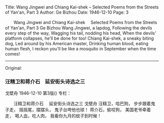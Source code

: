 Title: Wang Jingwei and Chiang Kai-shek – Selected Poems from the Streets of Yan'an, Part 3
Author: Ge Bizhou
Date: 1946-12-10
Page: 3

　　Wang Jingwei and Chiang Kai-shek
  　Selected Poems from the Streets of Yan'an, Part 3
    Ge Bizhou
    Wang Jingwei, a lapdog,
    Following the devils every step of the way,
    Wagging his tail, nodding his head,
    When the devils' platform collapses, he'll be done for too!
    Chiang Kai-shek, a sneaky biting dog,
    Led around by his American master,
    Drinking human blood, eating human flesh,
    I reckon you'll be like a mosquito in September when the time comes!



<hr /> 

Original: 


### 汪精卫和蒋介石　延安街头诗选之三
戈壁舟
1946-12-10
第3版()
专栏：

　　汪精卫和蒋介石
  　延安街头诗选之三
    戈壁舟
    汪精卫，哈巴狗，
    步步跟着鬼子走，
    摇摇尾，摆摆头，
    鬼子台垮他也球！
    蒋介石，偷咬狗，
    美国老爷牵着走，
    喝人血，吃人肉，
    我看你九月的蚊子到时候！

